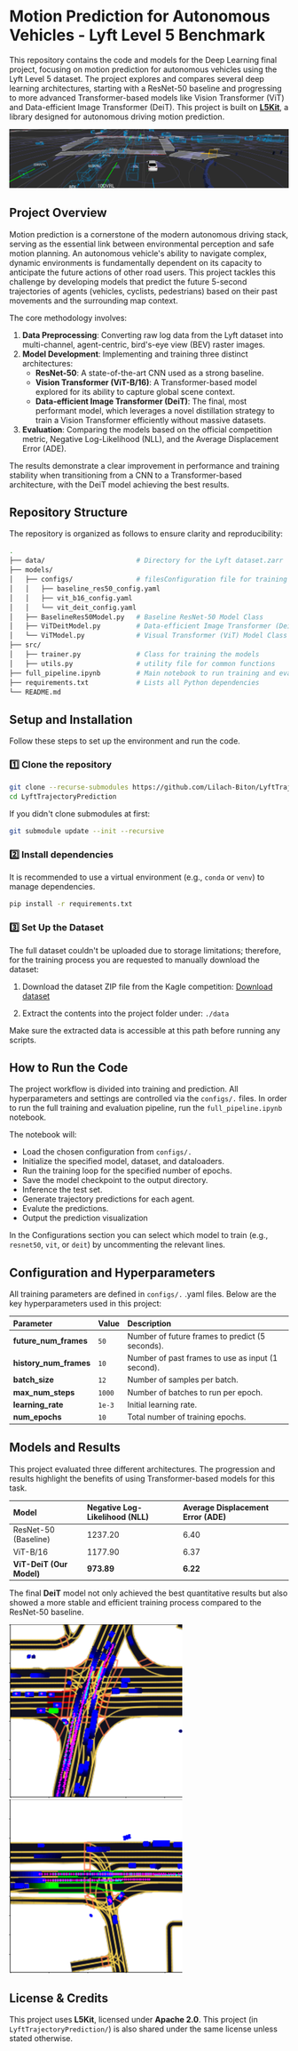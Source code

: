 # Motion Prediction for Autonomous Vehicles - Lyft Level 5 Benchmark

This repository contains the code and models for the Deep Learning final project, focusing on motion prediction for autonomous vehicles using the Lyft Level 5 dataset. The project explores and compares several deep learning architectures, starting with a ResNet-50 baseline and progressing to more advanced Transformer-based models like Vision Transformer (ViT) and Data-efficient Image Transformer (DeiT).
This project is built on **[L5Kit](https://github.com/woven-planet/l5kit)**, a library designed for autonomous driving motion prediction.

![overview_image](assets/overview_image.png)

## Project Overview

Motion prediction is a cornerstone of the modern autonomous driving stack, serving as the essential link between environmental perception and safe motion planning. An autonomous vehicle's ability to navigate complex, dynamic environments is fundamentally dependent on its capacity to anticipate the future actions of other road users. This project tackles this challenge by developing models that predict the future 5-second trajectories of agents (vehicles, cyclists, pedestrians) based on their past movements and the surrounding map context.

The core methodology involves:

1.  **Data Preprocessing**: Converting raw log data from the Lyft dataset into multi-channel, agent-centric, bird's-eye view (BEV) raster images.
2.  **Model Development**: Implementing and training three distinct architectures:
      * **ResNet-50**: A state-of-the-art CNN used as a strong baseline.
      * **Vision Transformer (ViT-B/16)**: A Transformer-based model explored for its ability to capture global scene context.
      * **Data-efficient Image Transformer (DeiT)**: The final, most performant model, which leverages a novel distillation strategy to train a Vision Transformer efficiently without massive datasets.
3.  **Evaluation**: Comparing the models based on the official competition metric, Negative Log-Likelihood (NLL), and the Average Displacement Error (ADE).

The results demonstrate a clear improvement in performance and training stability when transitioning from a CNN to a Transformer-based architecture, with the DeiT model achieving the best results.

## Repository Structure

The repository is organized as follows to ensure clarity and reproducibility:
```bash
.
├── data/                       # Directory for the Lyft dataset.zarr
├── models/
│   ├── configs/                # filesConfiguration file for training parameters
│   │   ├── baseline_res50_config.yaml
│   │   ├── vit_b16_config.yaml         
│   │   └── vit_deit_config.yaml 
│   ├── BaselineRes50Model.py   # Baseline ResNet-50 Model Class
│   ├── ViTDeitModel.py         # Data-efficient Image Transformer (DeiT) Model Class
│   └── ViTModel.py             # Visual Transformer (ViT) Model Class
├── src/
│   ├── trainer.py              # Class for training the models
│   ├── utils.py                # utility file for common functions
├── full_pipeline.ipynb         # Main notebook to run training and evaluation
├── requirements.txt            # Lists all Python dependencies
└── README.md
```

## Setup and Installation

Follow these steps to set up the environment and run the code.

### 1️⃣ Clone the repository

```bash
git clone --recurse-submodules https://github.com/Lilach-Biton/LyftTrajectoryPrediction.git
cd LyftTrajectoryPrediction
````

If you didn't clone submodules at first:

```bash
git submodule update --init --recursive
```

### 2️⃣ Install dependencies
It is recommended to use a virtual environment (e.g., `conda` or `venv`) to manage dependencies.

```bash
pip install -r requirements.txt
```

### 3️⃣ Set Up the Dataset

The full dataset couldn't be uploaded due to storage limitations; therefore, for the training process you are requested to manually download the dataset:

1. Download the dataset ZIP file from the Kagle competition:
   [Download dataset](https://www.kaggle.com/competitions/lyft-motion-prediction-autonomous-vehicles/data)

2. Extract the contents into the project folder under:
   `./data`

Make sure the extracted data is accessible at this path before running any scripts.

## How to Run the Code

The project workflow is divided into training and prediction. All hyperparameters and settings are controlled via the `configs/.` files. In order to run the full training and evaluation pipeline, run the `full_pipeline.ipynb` notebook. 

The notebook will:

  * Load the chosen configuration from `configs/.`
  * Initialize the specified model, dataset, and dataloaders.
  * Run the training loop for the specified number of epochs.
  * Save the  model checkpoint to the output directory.
  * Inference the test set.
  * Generate trajectory predictions for each agent.
  * Evalute the predictions.
  * Output the prediction visualization

In the Configurations section you can select which model to train (e.g., `resnet50`, `vit`, or `deit`) by uncommenting the relevant lines.

## Configuration and Hyperparameters

All training parameters are defined in `configs/.` .yaml files. Below are the key hyperparameters used in this project:

| Parameter | Value | Description |
| :--- | :--- | :--- |
| **future_num_frames** | `50` | Number of future frames to predict (5 seconds). |
| **history_num_frames**| `10` | Number of past frames to use as input (1 second). |
| **batch_size** | `12` | Number of samples per batch. |
| **max_num_steps**| `1000` | Number of batches to run per epoch. |
| **learning_rate** | `1e-3` | Initial learning rate. |
| **num_epochs** | `10` | Total number of training epochs. |

## Models and Results

This project evaluated three different architectures. The progression and results highlight the benefits of using Transformer-based models for this task.

| Model | Negative Log-Likelihood (NLL) | Average Displacement Error (ADE) |
| :--- | :--- | :--- |
| ResNet-50 (Baseline) | 1237.20 | 6.40 |
| ViT-B/16 | 1177.90 | 6.37 |
| **ViT-DeiT (Our Model)** | **973.89** | **6.22** |

The final **DeiT** model not only achieved the best quantitative results but also showed a more stable and efficient training process compared to the ResNet-50 baseline.

![results_vis](assets/results_vis.png)
![results_vis2](assets/results_vis2.png)

## License & Credits

This project uses **L5Kit**, licensed under **Apache 2.0**.
This project (in `LyftTrajectoryPrediction/`) is also shared under the same license unless stated otherwise.